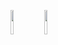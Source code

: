 <img decoding="async" src="https://s2.loli.net/2023/08/24/ylt1ivLu7D8UwbA.png" width="10%"> <img decoding="async" src="https://s2.loli.net/2023/08/24/rNQfGXUJKaOdhw6.png" width="10%"> 
